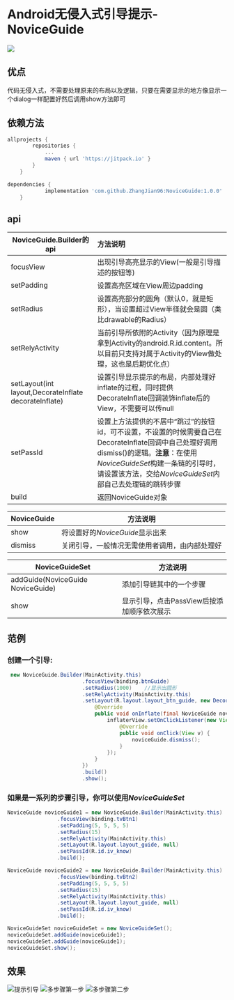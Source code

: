 # Android无侵入式引导提示-NoviceGuide

[![](https://jitpack.io/v/ZhangJian96/NoviceGuide.svg)](https://jitpack.io/#ZhangJian96/NoviceGuide)

## 优点

代码无侵入式，不需要处理原来的布局以及逻辑，只要在需要显示的地方像显示一个dialog一样配置好然后调用show方法即可

## 依赖方法

```groovy
allprojects {
		repositories {
			...
			maven { url 'https://jitpack.io' }
		}
	}
```

```groovy
dependencies {
	        implementation 'com.github.ZhangJian96:NoviceGuide:1.0.0'
	}
```

## api

| NoviceGuide.Builder的api                                     | 方法说明                                                     |
| ------------------------------------------------------------ | :----------------------------------------------------------- |
| focusView                                                    | 出现引导高亮显示的View(一般是引导描述的按钮等)               |
| setPadding                                                   | 设置高亮区域在View周边padding                                |
| setRadius                                                    | 设置高亮部分的圆角（默认0，就是矩形），当设置超过View半径就会是圆（类比drawable的Radius） |
| setRelyActivity                                              | 当前引导所依附的Activity（因为原理是拿到Activity的android.R.id.content。所以目前只支持对属于Activity的View做处理，这也是后期优化点） |
| setLayout(int layout,DecorateInflate decorateInflate)        | 设置引导显示提示的布局，内部处理好inflate的过程，同时提供DecorateInflate回调装饰inflate后的View，不需要可以传null |
| setPassId                                                    | 设置上方法提供的不居中“跳过”的按钮id，可不设置，不设置的时候需要自己在DecorateInflate回调中自己处理好调用dismiss()的逻辑。**注意**：在使用*NoviceGuideSet*构建一条链的引导时，请设置该方法，交给*NoviceGuideSet*内部自己去处理链的跳转步骤 |
| build                                                        | 返回NoviceGuide对象                                          |

| NoviceGuide | 方法说明                                       |
| ----------- | ---------------------------------------------- |
| show        | 将设置好的*NoviceGuide*显示出来                |
| dismiss     | 关闭引导，一般情况无需使用者调用，由内部处理好 |

| NoviceGuideSet                    | 方法说明                                   |
| --------------------------------- | ------------------------------------------ |
| addGuide(NoviceGuide NoviceGuide) | 添加引导链其中的一个步骤                   |
| show                              | 显示引导，点击PassView后按添加顺序依次展示 |

## 范例

### 创建一个引导:

```java
 new NoviceGuide.Builder(MainActivity.this)
                        .focusView(binding.btnGuide)
                        .setRadius(1000)    //显示出圆形
                        .setRelyActivity(MainActivity.this)
                        .setLayout(R.layout.layout_btn_guide, new DecorateInflate() {
                            @Override
                            public void onInflate(final NoviceGuide noviceGuide, View inflaterView) {
                                inflaterView.setOnClickListener(new View.OnClickListener() {
                                    @Override
                                    public void onClick(View v) {
                                        noviceGuide.dismiss();
                                    }
                                });
                            }
                        })
                        .build()
                        .show();
```

### 如果是一系列的步骤引导，你可以使用*NoviceGuideSet*

```java
NoviceGuide noviceGuide1 = new NoviceGuide.Builder(MainActivity.this)
                .focusView(binding.tvBtn1)
                .setPadding(5, 5, 5, 5)
                .setRadius(15)
                .setRelyActivity(MainActivity.this)
                .setLayout(R.layout.layout_guide, null)
                .setPassId(R.id.iv_know)
                .build();

NoviceGuide noviceGuide2 = new NoviceGuide.Builder(MainActivity.this)
                .focusView(binding.tvBtn2)
                .setPadding(5, 5, 5, 5)
                .setRadius(15)
                .setRelyActivity(MainActivity.this)
                .setLayout(R.layout.layout_guide, null)
                .setPassId(R.id.iv_know)
                .build();

NoviceGuideSet noviceGuideSet = new NoviceGuideSet();
noviceGuideSet.addGuide(noviceGuide1);
noviceGuideSet.addGuide(noviceGuide1);
noviceGuideSet.show();
```

 ## 效果

![提示引导](https://github.com/zhangjianhd/NoviceGuide/blob/master/exp.jpg?raw=true "提示引导")
![多步骤第一步](https://github.com/zhangjianhd/NoviceGuide/blob/master/exp_chain_0.jpg?raw=true "第一步")
![多步骤第二步](https://github.com/zhangjianhd/NoviceGuide/blob/master/exp_chain_1.jpg?raw=true "第二步")
